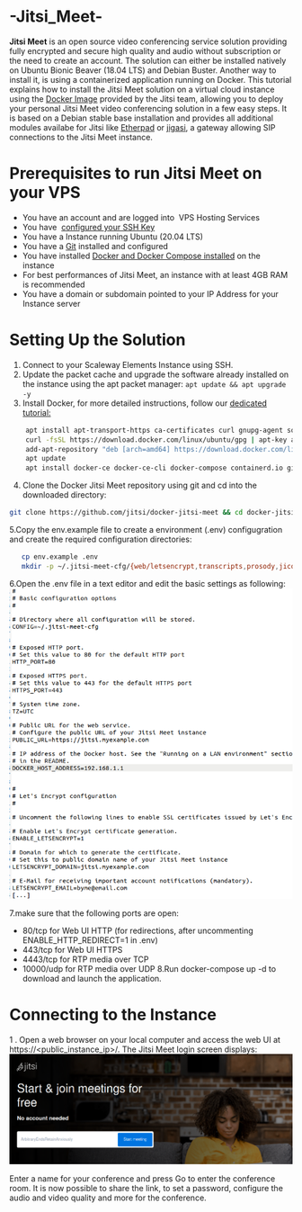 # -Jitsi_Meet-
**Jitsi Meet** is an open source video conferencing service solution providing fully encrypted and secure high quality and audio without subscription or the need to create an account. The solution can either be installed natively on Ubuntu Bionic Beaver (18.04 LTS) and Debian Buster. Another way to install it, is using a containerized application running on Docker.
This tutorial explains how to install the Jitsi Meet solution on a virtual cloud instance using the [Docker Image](https://github.com/jitsi/docker-jitsi-meet)  provided by the Jitsi team, allowing you to deploy your personal Jitsi Meet video conferencing solution in a few easy steps. It is based on a Debian stable base installation and provides all additional modules availabe for Jitsi like [Etherpad](https://etherpad.org/) or [jigasi](https://github.com/jitsi/jigasi), a gateway allowing SIP connections to the Jitsi Meet instance.

# Prerequisites to run Jitsi Meet on your VPS
   * You have an account and are logged into  VPS Hosting Services
   * You have  [configured your SSH Key](https://www.cyberciti.biz/faq/how-to-set-up-ssh-keys-on-linux-unix/)
   * You have a  Instance running Ubuntu  (20.04 LTS)
   * You have a [Git](https://git-scm.com/) installed and configured
   * You have installed [Docker and Docker Compose installed](https://docs.docker.com/engine/install/) on the instance
   * For best performances of Jitsi Meet, an instance with at least 4GB RAM is recommended
   * You have a domain or subdomain pointed to your IP Address for your Instance server
# Setting Up the Solution
  1. Connect to your Scaleway Elements Instance using SSH.
  2. Update the packet cache and upgrade the software already installed on the instance using the apt packet manager:
  ``` apt update && apt upgrade -y ```
  3. Install Docker, for more detailed instructions, follow our [dedicated tutorial:](https://docs.docker.com/engine/install/ubuntu/)
  ```sh
      apt install apt-transport-https ca-certificates curl gnupg-agent software-properties-common
      curl -fsSL https://download.docker.com/linux/ubuntu/gpg | apt-key add -
      add-apt-repository "deb [arch=amd64] https://download.docker.com/linux/ubuntu $(lsb_release -cs) stable"
      apt update
      apt install docker-ce docker-ce-cli docker-compose containerd.io git
   ```
  4.  Clone the Docker Jitsi Meet repository using git and cd into the downloaded directory:
  ```sh
  git clone https://github.com/jitsi/docker-jitsi-meet && cd docker-jitsi-meet
  ```
 5.Copy the env.example file to create a environment (.env) configugration and create the required configuration directories:
 
  ```sh
     cp env.example .env
     mkdir -p ~/.jitsi-meet-cfg/{web/letsencrypt,transcripts,prosody,jicofo,jvb}
  ```
6.Open the .env file in a text editor and edit the basic settings as following:
![.env](https://github.com/AbdelbakiMissaoui/-Jitsi_Meet-/blob/main/Screenshot%20from%202021-05-25%2013-05-33.png)

7.make sure that the following ports are open:

   * 80/tcp for Web UI HTTP (for redirections, after uncommenting ENABLE_HTTP_REDIRECT=1 in .env)
   * 443/tcp for Web UI HTTPS
   * 4443/tcp for RTP media over TCP
   * 10000/udp for RTP media over UDP
8.Run docker-compose up -d to download and launch the application.

# Connecting to the Instance

1 . Open a web browser on your local computer and access the web UI at https://<public_instance_ip>/. The Jitsi Meet login screen displays:
![jitsiconf](https://github.com/AbdelbakiMissaoui/-Jitsi_Meet-/blob/main/jit.png)


Enter a name for your conference and press Go to enter the conference room. It is now possible to share the link, to set a password, configure the audio and video quality and more for the conference.




